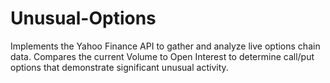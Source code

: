 # Unusual-Options
Implements the Yahoo Finance API to gather and analyze live options chain data. Compares the current Volume to Open Interest to determine call/put options that demonstrate significant unusual activity.
